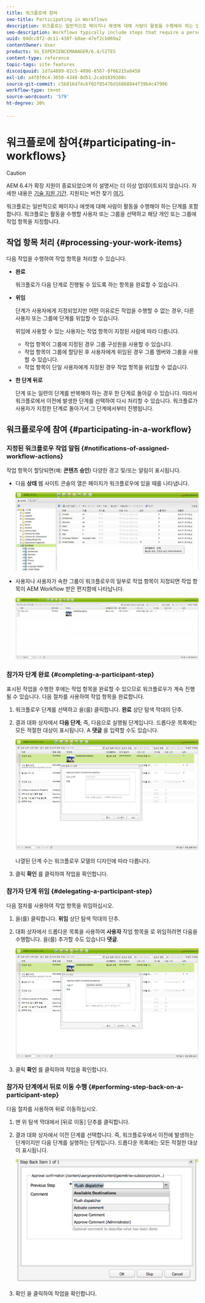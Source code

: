 ```yaml
---
title: 워크플로에 참여
seo-title: Participating in Workflows
description: 워크플로는 일반적으로 페이지나 에셋에 대해 사람이 활동을 수행해야 하는 단계를 포함합니다. 워크플로는 활동을 수행할 사용자 또는 그룹을 선택하고 해당 개인 또는 그룹에 작업 항목을 지정합니다.
seo-description: Workflows typically include steps that require a person to perform an activity on a page or asset. The workflow selects a user or group to perform the activity and assigns a work item to that person or group.
uuid: 04dcc8f2-dc11-430f-b0ae-47ef2cb069a2
contentOwner: User
products: SG_EXPERIENCEMANAGER/6.4/SITES
content-type: reference
topic-tags: site-features
discoiquuid: 1d7a4889-82c5-4096-8567-8f66215a8458
exl-id: a4f0f0c4-3050-4348-8d51-2ca91839208c
source-git-commit: c5b816d74c6f02f85476d16868844f39b4c47996
workflow-type: tm+mt
source-wordcount: '579'
ht-degree: 30%

---
```


# 워크플로에 참여{#participating-in-workflows}

>[!CAUTION]
>
>AEM 6.4가 확장 지원이 종료되었으며 이 설명서는 더 이상 업데이트되지 않습니다. 자세한 내용은 [기술 지원 기간](https://helpx.adobe.com/kr/support/programs/eol-matrix.html). 지원되는 버전 찾기 [여기](https://experienceleague.adobe.com/docs/).

워크플로는 일반적으로 페이지나 에셋에 대해 사람이 활동을 수행해야 하는 단계를 포함합니다. 워크플로는 활동을 수행할 사용자 또는 그룹을 선택하고 해당 개인 또는 그룹에 작업 항목을 지정합니다.

## 작업 항목 처리 {#processing-your-work-items}

다음 작업을 수행하여 작업 항목을 처리할 수 있습니다.

* **완료**

   워크플로가 다음 단계로 진행될 수 있도록 하는 항목을 완료할 수 있습니다.

* **위임**

   단계가 사용자에게 지정되었지만 어떤 이유로든 작업을 수행할 수 없는 경우, 다른 사용자 또는 그룹에 단계를 위임할 수 있습니다.

   위임에 사용할 수 있는 사용자는 작업 항목이 지정된 사람에 따라 다릅니다.

   * 작업 항목이 그룹에 지정된 경우 그룹 구성원을 사용할 수 있습니다.
   * 작업 항목이 그룹에 할당된 후 사용자에게 위임된 경우 그룹 멤버와 그룹을 사용할 수 있습니다.
   * 작업 항목이 단일 사용자에게 지정된 경우 작업 항목을 위임할 수 없습니다.

* **한 단계 뒤로**

   단계 또는 일련의 단계를 반복해야 하는 경우 한 단계로 돌아갈 수 있습니다. 따라서 워크플로에서 이전에 발생한 단계를 선택하여 다시 처리할 수 있습니다. 워크플로가 사용자가 지정한 단계로 돌아가서 그 단계에서부터 진행됩니다.

## 워크플로우에 참여 {#participating-in-a-workflow}

### 지정된 워크플로우 작업 알림 {#notifications-of-assigned-workflow-actions}

작업 항목이 할당되면(예: **콘텐츠 승인**) 다양한 경고 및/또는 알림이 표시됩니다.

* 다음 **상태** 웹 사이트 콘솔의 열은 페이지가 워크플로우에 있을 때를 나타냅니다.

   ![workflstatus-1](assets/workflowstatus-1.png)

* 사용자나 사용자가 속한 그룹이 워크플로우의 일부로 작업 항목이 지정되면 작업 항목이 AEM Workflow 받은 편지함에 나타납니다.

   ![workflinbox](assets/workflowinbox.png)

### 참가자 단계 완료 {#completing-a-participant-step}

표시된 작업을 수행한 후에는 작업 항목을 완료할 수 있으므로 워크플로우가 계속 진행될 수 있습니다. 다음 절차를 사용하여 작업 항목을 완료합니다.

1. 워크플로우 단계를 선택하고 을(를) 클릭합니다. **완료** 상단 탐색 막대의 단추.
1. 결과 대화 상자에서 **다음 단계**; 즉, 다음으로 실행될 단계입니다. 드롭다운 목록에는 모든 적절한 대상이 표시됩니다. A **댓글** 을 입력할 수도 있습니다.

   ![workflowcomplete](assets/workflowcomplete.png)

   나열된 단계 수는 워크플로우 모델의 디자인에 따라 다릅니다.

1. 클릭 **확인** 를 클릭하여 작업을 확인합니다.

### 참가자 단계 위임 {#delegating-a-participant-step}

다음 절차를 사용하여 작업 항목을 위임하십시오.

1. 을(를) 클릭합니다. **위임** 상단 탐색 막대의 단추.
1. 대화 상자에서 드롭다운 목록을 사용하여 **사용자** 작업 항목을 로 위임하려면 다음을 수행합니다. 을(를) 추가할 수도 있습니다 **댓글**.

   ![workdelegate](assets/workflowdelegate.png)

1. 클릭 **확인** 를 클릭하여 작업을 확인합니다.

### 참가자 단계에서 뒤로 이동 수행 {#performing-step-back-on-a-participant-step}

다음 절차를 사용하여 뒤로 이동하십시오.

1. 맨 위 탐색 막대에서 [뒤로 이동] 단추를 클릭합니다.
1. 결과 대화 상자에서 이전 단계를 선택합니다. 즉, 워크플로우에서 이전에 발생하는 단계이지만 다음 단계를 실행하는 단계입니다. 드롭다운 목록에는 모든 적절한 대상이 표시됩니다.

   ![screen_shot_2018-08-10at155325](assets/screen_shot_2018-08-10at155325.jpg)

1. 확인 을 클릭하여 작업을 확인합니다.
